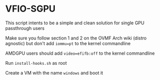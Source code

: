 # VFIO-SGPU
This script intents to be a simple and clean solution for single GPU passthrough users

Make sure you follow section 1 and 2 on the OVMF Arch wiki (distro agnostic) but don't add `iommu=pt` to the kernel commandline

AMDGPU users should add `video=efifb:off` to the kernel commandline

Run `install-hooks.sh` as root

Create a VM with the name `windows` and boot it 
